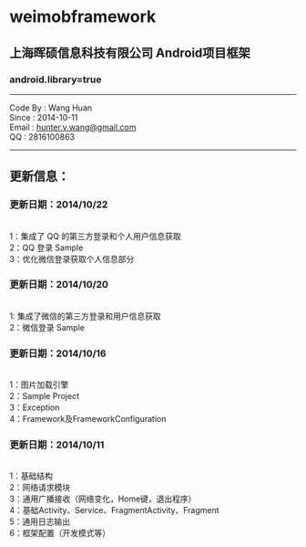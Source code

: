 weimobframework
===============

<h2>上海晖硕信息科技有限公司 Android项目框架</h2>
<h3>android.library=true</h3>

--------------------------------------------

Code By : Wang Huan
<br>Since : 2014-10-11
<br>Email : hunter.v.wang@gmail.com
<br>QQ : 2816100863

--------------------------------------------


更新信息：
--------------------------------------------
<h3>更新日期：2014/10/22</h3>
<br>1：集成了 QQ 的第三方登录和个人用户信息获取
<br>2：QQ 登录 Sample 
<br>3：优化微信登录获取个人信息部分 
<h3>更新日期：2014/10/20</h3>
<br>1: 集成了微信的第三方登录和用户信息获取
<br>2：微信登录 Sample 
<h3>更新日期：2014/10/16</h3>
<br>1：图片加载引擎
<br>2：Sample Project
<br>3：Exception 
<br>4：Framework及FrameworkConfiguration
<h3>更新日期：2014/10/11</h3>
<br>1：基础结构
<br>2：网络请求模块
<br>3：通用广播接收（网络变化，Home键，退出程序）
<br>4：基础Activity、Service、FragmentActivity、Fragment
<br>5：通用日志输出
<br>6：框架配置（开发模式等）

